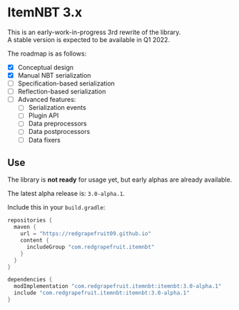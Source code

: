 
# ItemNBT 3.x

This is an early-work-in-progress 3rd rewrite of the library.\
A stable version is expected to be available in Q1 2022.

The roadmap is as follows:

- [x] Conceptual design
- [x] Manual NBT serialization
- [ ] Specification-based serialization
- [ ] Reflection-based serialization
- [ ] Advanced features:
    - [ ] Serialization events
    - [ ] Plugin API
    - [ ] Data preprocessors
    - [ ] Data postprocessors
    - [ ] Data fixers

## Use

The library is **not ready** for usage yet, but early alphas are already available.

The latest alpha release is: `3.0-alpha.1`.

Include this in your `build.gradle`:
```groovy
repositories {
  maven {
    url = "https://redgrapefruit09.github.io"
    content {
      includeGroup "com.redgrapefruit.itemnbt"
    }
  }
}

dependencies {
  modImplementation "com.redgrapefruit.itemnbt:itemnbt:3.0-alpha.1"
  include "com.redgrapefruit.itemnbt:itemnbt:3.0-alpha.1"
}
```
